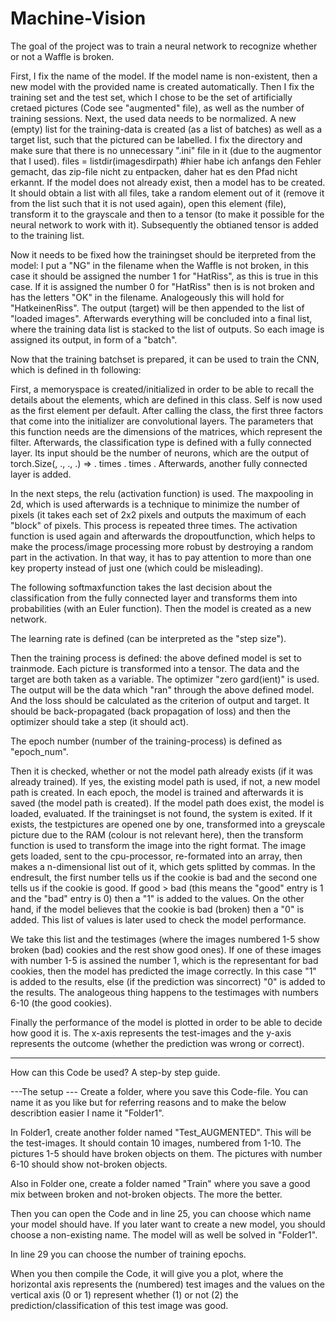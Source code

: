 # Machine-Vision
The goal of the project was to train a neural network to recognize whether or not a Waffle is broken.

First, I fix the name of the model. If the model name is non-existent, then a new model with the provided name is created automatically.
Then I fix the training set and the test set, which I chose to be the set of artificially cretaed pictures (Code see "augmented" file), as well as the number of training sessions.
Next, the used data needs to be normalized. A new (empty) list for the training-data is created (as a list of batches) as well as a target list, such that the pictured can be labelled. 
I fix the directory and make sure that there is no unnecessary ".ini" file in it (due to the augmentor that I used). 
files = listdir(imagesdirpath) #hier habe ich anfangs den Fehler gemacht, das zip-file nicht zu entpacken, daher hat es den Pfad nicht erkannt.
If the model does not already exist, then a model has to be created. It should obtain a list with all files, take a random element out of it (remove it from the list such that it is not used again), open this element (file), transform it to the grayscale and then to a tensor (to make it possible for the neural network to work with it). Subsequently the obtianed tensor is added to the training list.

Now it needs to be fixed how the trainingset should be iterpreted from the model: I put a "NG" in the filename when the Waffle is not broken, in this case it should be assigned the number 1 for "HatRiss", as this is true in this case. If it is assigned the number 0 for "HatRiss" then is is not broken and has the letters "OK" in the filename. Analogeously this will hold for "HatkeinenRiss". The output (target) will be then appended to the list of "loaded images". Afterwards everything will be concluded into a final list, where the training data list is stacked to the list of outputs. So each image is assigned its output, in form of a "batch".

Now that the training batchset is prepared, it can be used to train the CNN, which is defined in th following:

First, a memoryspace is created/initialized in order to be able to recall the details about the elements, which are defined in this class. Self is now used as the first element per default. After calling the class, the first three factors that come into the initializer are convolutional layers. The parameters that this function needs are the dimensions of the matrices, which represent the filter. Afterwards, the classification type is defined with a fully connected layer. Its input should be the number of neurons, which are the output of torch.Size(, ., ., .) => . times  . times . Afterwards, another fully connected layer is added.

In the next steps, the relu (activation function) is used. The maxpooling in 2d, which is used afterwards is a technique to minimize the number of pixels (it takes each set of 2x2 pixels and outputs the maximum of each "block" of pixels. This process is repeated three times. The activation function is used again and afterwards the dropoutfunction, which helps to make the process/image processing more robust by destroying a random part in the activation. In that way, it has to pay attention to more than one key property instead of just one (which could be misleading). 

The following softmaxfunction takes the last decision about the classification from the fully connected layer and transforms them into probabilities (with an Euler function).
Then the model is created as a new network.

The learning rate is defined (can be interpreted as the "step size").

Then the training process is defined: the above defined model is set to trainmode. Each picture is transformed into a tensor. The data and the target are both taken as a variable. The optimizer "zero gard(ient)" is used.  The output will be the data which "ran" through the above defined model. And the loss should be calculated as the criterion of output and target. It should be back-propagated (back propagation of loss) and then the optimizer should take a step (it should act).

The epoch number (number of the training-process) is defined as "epoch_num".

Then it is checked, whether or not the model path already exists (if it was already trained). If yes, the existing model path is used, if not, a new model path is created. In each epoch, the model is trained and afterwards it is saved (the model path is created). If the model path does exist, the model is loaded, evaluated.
If the trainingset is not found, the system is exited.
If it exists, the testpictures are opened one by one, transformed into a greyscale picture due to the RAM (colour is not relevant here), then the transform function is used to transform the image into the right format. The image gets loaded, sent to the cpu-processor, re-formated into an array, then makes a n-dimensional list out of it, which gets splitted by commas. In the endresult, the first number tells us if the cookie is bad and the second one tells us if the cookie is good. If good > bad (this means the "good" entry is 1 and the "bad" entry is 0) then a "1" is added to the values. On the other hand, if the model believes that the cookie is bad (broken) then a "0" is added. This list of values is later used to check the model performance.

We take this list and the testimages (where the images numbered 1-5 show broken (bad) cookies and the rest show good ones). 
If one of these images with number 1-5 is assined the number 1, which is the representant for bad cookies, then the model has predicted the image correctly. In this case "1" is added to the results, else (if the prediction was sincorrect) "0" is added to the results. 
The analogeous thing happens to the testimages with numbers 6-10 (the good cookies).

Finally the performance of the model is plotted in order to be able to decide how good it is. The x-axis represents the test-images and the y-axis represents the outcome (whether the prediction was wrong or correct).

_______________________________________________________________________________________________________________________________________
How can this Code be used? A step-by step guide.

---The setup ---
Create a folder, where you save this Code-file. You can name it as you like but for referring reasons and to make the below describtion easier I name it "Folder1".

In Folder1, create another folder named "Test_AUGMENTED". This will be the test-images. It should contain 10 images, numbered from 1-10. The pictures 1-5 should have broken objects on them. The pictures with number 6-10 should show not-broken objects.

Also in Folder one, create a folder named "Train" where you save a good mix between broken and not-broken objects. The more the better.

Then you can open the Code and in line 25, you can choose which name your model should have. If you later want to create a new model, you should choose a non-existing name. The model will as well be solved in "Folder1".

In line 29 you can choose the number of training epochs.

When you then compile the Code, it will give you a plot, where the horizontal axis represents the (numbered) test images and the values on the vertical axis (0 or 1) represent whether (1) or not (2) the prediction/classification of this test image was good.


        
